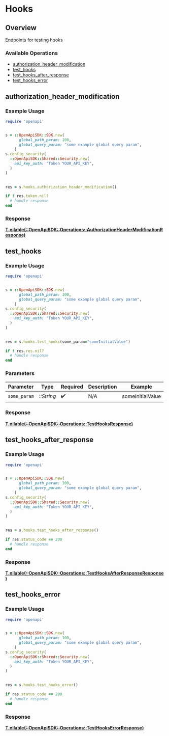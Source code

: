 # Hooks


## Overview

Endpoints for testing hooks

### Available Operations

* [authorization_header_modification](#authorization_header_modification)
* [test_hooks](#test_hooks)
* [test_hooks_after_response](#test_hooks_after_response)
* [test_hooks_error](#test_hooks_error)

## authorization_header_modification

### Example Usage

```ruby
require 'openapi'


s = ::OpenApiSDK::SDK.new(
      global_path_param: 100,
      global_query_param: "some example global query param",
    )
s.config_security(
  ::OpenApiSDK::Shared::Security.new(
    api_key_auth: "Token YOUR_API_KEY",
  )
)

    
res = s.hooks.authorization_header_modification()

if ! res.token.nil?
  # handle response
end

```


### Response

**[T.nilable(::OpenApiSDK::Operations::AuthorizationHeaderModificationResponse)](../../models/operations/authorizationheadermodificationresponse.md)**


## test_hooks

### Example Usage

```ruby
require 'openapi'


s = ::OpenApiSDK::SDK.new(
      global_path_param: 100,
      global_query_param: "some example global query param",
    )
s.config_security(
  ::OpenApiSDK::Shared::Security.new(
    api_key_auth: "Token YOUR_API_KEY",
  )
)

    
res = s.hooks.test_hooks(some_param="someInitialValue")

if ! res.res.nil?
  # handle response
end

```

### Parameters

| Parameter          | Type               | Required           | Description        | Example            |
| ------------------ | ------------------ | ------------------ | ------------------ | ------------------ |
| `some_param`       | *::String*         | :heavy_check_mark: | N/A                | someInitialValue   |


### Response

**[T.nilable(::OpenApiSDK::Operations::TestHooksResponse)](../../models/operations/testhooksresponse.md)**


## test_hooks_after_response

### Example Usage

```ruby
require 'openapi'


s = ::OpenApiSDK::SDK.new(
      global_path_param: 100,
      global_query_param: "some example global query param",
    )
s.config_security(
  ::OpenApiSDK::Shared::Security.new(
    api_key_auth: "Token YOUR_API_KEY",
  )
)

    
res = s.hooks.test_hooks_after_response()

if res.status_code == 200
  # handle response
end

```


### Response

**[T.nilable(::OpenApiSDK::Operations::TestHooksAfterResponseResponse)](../../models/operations/testhooksafterresponseresponse.md)**


## test_hooks_error

### Example Usage

```ruby
require 'openapi'


s = ::OpenApiSDK::SDK.new(
      global_path_param: 100,
      global_query_param: "some example global query param",
    )
s.config_security(
  ::OpenApiSDK::Shared::Security.new(
    api_key_auth: "Token YOUR_API_KEY",
  )
)

    
res = s.hooks.test_hooks_error()

if res.status_code == 200
  # handle response
end

```


### Response

**[T.nilable(::OpenApiSDK::Operations::TestHooksErrorResponse)](../../models/operations/testhookserrorresponse.md)**

